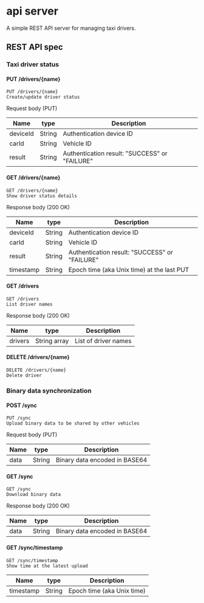 # api server

A simple REST API server for managing taxi drivers.

## REST API spec

### Taxi driver status

#### PUT /drivers/{name}
```
PUT /drivers/{name}
Create/update driver status
```
Request body (PUT)

|Name        |type   |Description                                   |
|------------|-------|----------------------------------------------|
|deviceId    |String |Authentication device ID                      |
|carId       |String |Vehicle ID                                    |
|result      |String |Authentication result: "SUCCESS" or "FAILURE" |

#### GET /drivers/{name}
```
GET /drivers/{name}
Show driver status details
```
Response body (200 OK)

|Name        |type   |Description                                   |
|------------|-------|----------------------------------------------|
|deviceId    |String |Authentication device ID                      |
|carId       |String |Vehicle ID                                    |
|result      |String |Authentication result: "SUCCESS" or "FAILURE" |
|timestamp   |String |Epoch time (aka Unix time) at the last PUT    |

#### GET /drivers
```
GET /drivers
List driver names
```
Response body (200 OK)

|Name        |type         |Description                                   |
|------------|-------------|----------------------------------------------|
|drivers     |String array |List of driver names                          |

#### DELETE /drivers/{name}
```
DELETE /drivers/{name}
Delete driver
```

### Binary data synchronization

#### POST /sync
```
PUT /sync
Upload binary data to be shared by other vehicles
```
Request body (PUT)

|Name        |type   |Description                                   |
|------------|-------|----------------------------------------------|
|data        |String |Binary data encoded in BASE64                 |

#### GET /sync
```
GET /sync
Download binary data
```
Response body (200 OK)

|Name        |type   |Description                                   |
|------------|-------|----------------------------------------------|
|data        |String |Binary data encoded in BASE64                 |

#### GET /sync/timestamp
```
GET /sync/timestamp
Show time at the latest upload
```
|Name        |type   |Description                                   |
|------------|-------|----------------------------------------------|
|timestamp   |String |Epoch time (aka Unix time)                    |
